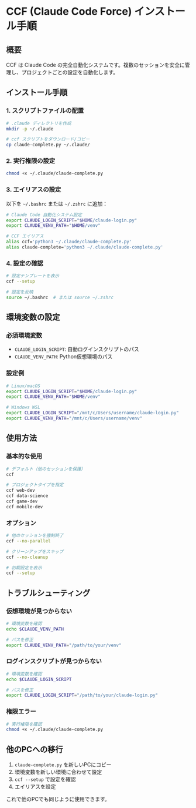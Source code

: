 # CCF (Claude Code Force) インストール手順

## 概要
CCF は Claude Code の完全自動化システムです。複数のセッションを安全に管理し、プロジェクトごとの設定を自動化します。

## インストール手順

### 1. スクリプトファイルの配置
```bash
# .claude ディレクトリを作成
mkdir -p ~/.claude

# ccf スクリプトをダウンロード/コピー
cp claude-complete.py ~/.claude/
```

### 2. 実行権限の設定
```bash
chmod +x ~/.claude/claude-complete.py
```

### 3. エイリアスの設定
以下を `~/.bashrc` または `~/.zshrc` に追加：

```bash
# Claude Code 自動化システム設定
export CLAUDE_LOGIN_SCRIPT="$HOME/claude-login.py"
export CLAUDE_VENV_PATH="$HOME/venv"

# CCF エイリアス
alias ccf='python3 ~/.claude/claude-complete.py'
alias claude-complete='python3 ~/.claude/claude-complete.py'
```

### 4. 設定の確認
```bash
# 設定テンプレートを表示
ccf --setup

# 設定を反映
source ~/.bashrc  # または source ~/.zshrc
```

## 環境変数の設定

### 必須環境変数
- `CLAUDE_LOGIN_SCRIPT`: 自動ログインスクリプトのパス
- `CLAUDE_VENV_PATH`: Python仮想環境のパス

### 設定例
```bash
# Linux/macOS
export CLAUDE_LOGIN_SCRIPT="$HOME/claude-login.py"
export CLAUDE_VENV_PATH="$HOME/venv"

# Windows WSL
export CLAUDE_LOGIN_SCRIPT="/mnt/c/Users/username/claude-login.py"
export CLAUDE_VENV_PATH="/mnt/c/Users/username/venv"
```

## 使用方法

### 基本的な使用
```bash
# デフォルト（他のセッションを保護）
ccf

# プロジェクトタイプを指定
ccf web-dev
ccf data-science
ccf game-dev
ccf mobile-dev
```

### オプション
```bash
# 他のセッションを強制終了
ccf --no-parallel

# クリーンアップをスキップ
ccf --no-cleanup

# 初期設定を表示
ccf --setup
```

## トラブルシューティング

### 仮想環境が見つからない
```bash
# 環境変数を確認
echo $CLAUDE_VENV_PATH

# パスを修正
export CLAUDE_VENV_PATH="/path/to/your/venv"
```

### ログインスクリプトが見つからない
```bash
# 環境変数を確認
echo $CLAUDE_LOGIN_SCRIPT

# パスを修正
export CLAUDE_LOGIN_SCRIPT="/path/to/your/claude-login.py"
```

### 権限エラー
```bash
# 実行権限を確認
chmod +x ~/.claude/claude-complete.py
```

## 他のPCへの移行

1. `claude-complete.py` を新しいPCにコピー
2. 環境変数を新しい環境に合わせて設定
3. `ccf --setup` で設定を確認
4. エイリアスを設定

これで他のPCでも同じように使用できます。